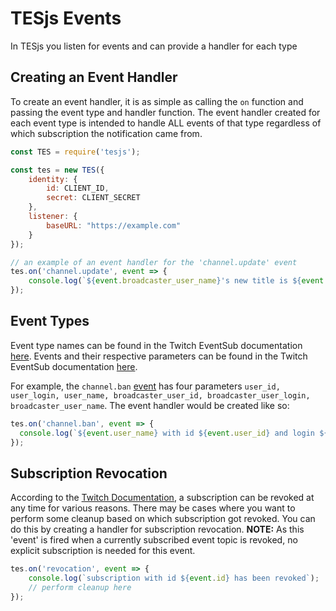 # TESjs Events
In TESjs you listen for events and can provide a handler for each type

## Creating an Event Handler
To create an event handler, it is as simple as calling the `on` function and passing the event type and handler function. The event handler created for each event type is intended to handle ALL events of that type regardless of which subscription the notification came from.
```js
const TES = require('tesjs');

const tes = new TES({
    identity: {
        id: CLIENT_ID,
        secret: CLIENT_SECRET
    },
    listener: {
        baseURL: "https://example.com"
    }
});

// an example of an event handler for the 'channel.update' event
tes.on('channel.update', event => {
    console.log(`${event.broadcaster_user_name}'s new title is ${event.title}`);
});
```

## Event Types
Event type names can be found in the Twitch EventSub documentation [here](https://dev.twitch.tv/docs/eventsub/eventsub-subscription-types).  Events and their respective parameters can be found in the Twitch EventSub documentation [here](https://dev.twitch.tv/docs/eventsub/eventsub-reference#events).

For example, the `channel.ban` [event](https://dev.twitch.tv/docs/eventsub/eventsub-reference#channel-ban-event) has four parameters `user_id, user_login, user_name, broadcaster_user_id, broadcaster_user_login, broadcaster_user_name`.  The event handler would be created like so:
```js
tes.on('channel.ban', event => {
  console.log(`${event.user_name} with id ${event.user_id} and login ${event.user_login} was banned from channel ${event.broadcaster_user_name} with id ${event.broadcaster_user_id} and login ${event.broadcaster_user_login}`)
});
```

## Subscription Revocation
According to the [Twitch Documentation](https://dev.twitch.tv/docs/eventsub#subscription-revocation), a subscription can be revoked at any time for various reasons.  There may be cases where you want to perform some cleanup based on which subscription got revoked.  You can do this by creating a handler for subscription revocation.
**NOTE:** As this 'event' is fired when a currently subscribed event topic is revoked, no explicit subscription is needed for this event.
```js
tes.on('revocation', event => {
    console.log(`subscription with id ${event.id} has been revoked`);
    // perform cleanup here
});
```
